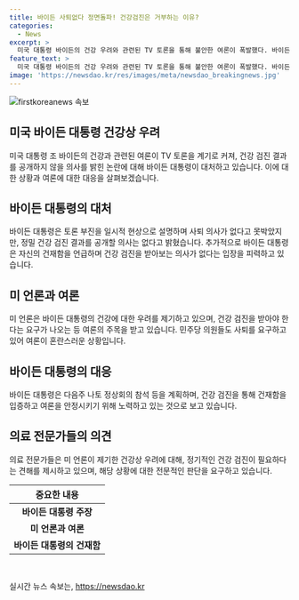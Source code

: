 ```yaml
---
title: 바이든 사퇴없다 정면돌파! 건강검진은 거부하는 이유?
categories:
  - News
excerpt: >
  미국 대통령 바이든의 건강 우려와 관련된 TV 토론을 통해 불안한 여론이 폭발했다. 바이든은 이에 대해 정면 돌파를 선언했지만, 건강 검진 결과 공개에는 거부 의사를 밝혔다. 미 언론과 정치인들은 건강 우려를 제기하며 사퇴를 요구하는 등 상당한 압박을 받고 있으며, 바이든은 이에 대응하기 위해 다음주 나토 정상회의에 참석하여 건재함을 과시하려는 모습이다.
feature_text: >
  미국 대통령 바이든의 건강 우려와 관련된 TV 토론을 통해 불안한 여론이 폭발했다. 바이든은 이에 대해 정면 돌파를 선언했지만, 건강 검진 결과 공개에는 거부 의사를 밝혔다. 미 언론과 정치인들은 건강 우려를 제기하며 사퇴를 요구하는 등 상당한 압박을 받고 있으며, 바이든은 이에 대응하기 위해 다음주 나토 정상회의에 참석하여 건재함을 과시하려는 모습이다.
image: 'https://newsdao.kr/res/images/meta/newsdao_breakingnews.jpg'
---
```


<p><img src="https://newsdao.kr/res/images/meta/newsdao_breakingnews.jpg" alt="firstkoreanews 속보" /></p>

<h2 data-ke-size="size26">미국 바이든 대통령 건강상 우려</h2>

<p data-ke-size="size16">미국 대통령 조 바이든의 건강과 관련된 여론이 TV 토론을 계기로 커져, 건강 검진 결과를 공개하지 않을 의사를 밝힌 논란에 대해 바이든 대통령이 대처하고 있습니다. 이에 대한 상황과 여론에 대한 대응을 살펴보겠습니다.</p>

<h2 data-ke-size="size24">바이든 대통령의 대처</h2>

<p data-ke-size="size16">바이든 대통령은 토론 부진을 일시적 현상으로 설명하며 사퇴 의사가 없다고 못박았지만, 정밀 건강 검진 결과를 공개할 의사는 없다고 밝혔습니다. 추가적으로 바이든 대통령은 자신의 건재함을 언급하며 건강 검진을 받아보는 의사가 없다는 입장을 피력하고 있습니다.</p>

<h2 data-ke-size="size24">미 언론과 여론</h2>

<p data-ke-size="size16">미 언론은 바이든 대통령의 건강에 대한 우려를 제기하고 있으며, 건강 검진을 받아야 한다는 요구가 나오는 등 여론의 주목을 받고 있습니다. 민주당 의원들도 사퇴를 요구하고 있어 여론이 혼란스러운 상황입니다.</p>

<h2 data-ke-size="size24">바이든 대통령의 대응</h2>

<p data-ke-size="size16">바이든 대통령은 다음주 나토 정상회의 참석 등을 계획하며, 건강 검진을 통해 건재함을 입증하고 여론을 안정시키기 위해 노력하고 있는 것으로 보고 있습니다.</p>

<h2 data-ke-size="size24">의료 전문가들의 의견</h2>

<p data-ke-size="size16">의료 전문가들은 미 언론이 제기한 건강상 우려에 대해, 정기적인 건강 검진이 필요하다는 견해를 제시하고 있으며, 해당 상황에 대한 전문적인 판단을 요구하고 있습니다.</p>

<table>
  <thead>
    <tr>
      <th style="text-align: center;">중요한 내용</th>
    </tr>
  </thead>
  <tbody>
    <tr>
      <td style="text-align: center; height: 17px;"><b>바이든 대통령 주장</b></td>
    </tr>
    <tr>
      <td style="text-align: center; height: 17px;"><b>미 언론과 여론</b></td>
    </tr>
    <tr>
      <td style="text-align: center; height: 17px;"><b>바이든 대통령의 건재함</b></td>
    </tr>
  </tbody>
</table>

<p data-ke-size="size16">&nbsp;</p>
실시간 뉴스 속보는, <a href="https://newsdao.kr" rel="dofollow">https://newsdao.kr</a>


